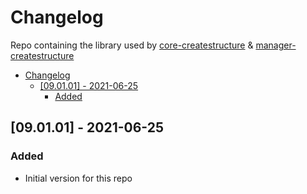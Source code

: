 # Changelog
Repo containing the library used by [core-createstructure](https://github.com/createstructure/core-createstructure) & [manager-createstructure](https://github.com/createstructure/manager-createstructure)

- [Changelog](#changelog)
  - [[09.01.01] - 2021-06-25](#090101---2021-06-25)
    - [Added](#added)

## [09.01.01] - 2021-06-25
### Added
- Initial version for this repo
